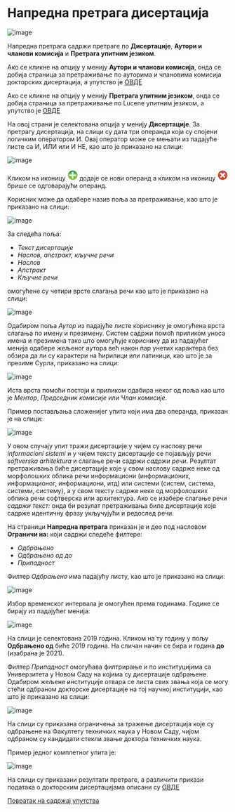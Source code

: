 # Напредна претрага дисертација
 
 ![image](https://user-images.githubusercontent.com/29538544/164965710-859ae40b-a6be-4511-b00c-638cb9e30d59.png)
 
Напредна претрага садржи претраге по **Дисертације**, **Аутори и чланови комисија** и **Претрага упитним језиком**. 

Ако се кликне на опцију у менију **Аутори и чланови комисија**, онда се добија страница за претраживање по ауторима и члановима комисија докторских дисертација, а упутство је [ОВДЕ](autoriClanoviKomisija.md)

Ако се кликне на опцију у менију **Претрага упитним језиком**, онда се добија страница за претраживање по Lucene упитним језиком, а упутство је [ОВДЕ](pretragaUpitnimJezikom.md)

На овој страни је селектована опција у менију **Дисертације**. За претрагу дисертација, на слици су дата три операнда који су спојени логичким оператором И. Овај оператор може се мењати из падајуће листе са И, ИЛИ или И НЕ, као што је приказано на слици:

![image](https://user-images.githubusercontent.com/29538544/164965727-d3715b25-f226-4e0b-ae85-6c4e0b8f52f4.png)
 
Кликом на иконицу ![image](../images/create24.png) додаје се нови операнд а кликом на иконицу ![image](../images/delete24.png) брише се одговарајући операнд. 

Koрисник може да одабере назив поља за претраживање, као што је приказано на слици:  
 
 ![image](https://user-images.githubusercontent.com/29538544/164966305-50eb0332-3941-4281-ac44-d3d68370107c.png)
 
За следећа поља:
- *Текст дисертације*
- *Наслов, aпстракт, кључне речи*
- *Наслов* 
- *Апстракт* 
- *Кључне речи*

 омогућене су четири врсте слагања речи као што је приказано на слици: 

 ![image](https://user-images.githubusercontent.com/29538544/164966867-57e121aa-f75b-4e44-904c-3c476cc1215f.png)

Одабиром поља *Аутор* из падајуће листе кориснику је омогућена врста слагања по имену и презимену. Систем садржи помоћ приликом уноса имена и презимена тако што омогућује кориснику да из падајућег менија одабере жељеног аутора већ након пар унетих карактера без обзира да ли су карактери на ћирилици или латиници, као што је за презиме Сурла, приказано на слици: 

![image](https://user-images.githubusercontent.com/29538544/164967014-531c247b-d48f-458f-9c6f-9da44d2375d4.png)
 
Иста врста помоћи постоји и приликом одабира неког од поља као што је *Ментор*, *Председник комисије* или *Члан комисије*.

Пример постављања сложенијег упита који има два операнда, приказан је на слици: 

 ![image](https://user-images.githubusercontent.com/29538544/164967028-a72f04d3-ce03-40b5-9b4f-14017f6830c3.png)

У овом случају упит тражи дисертације у чијем су наслову речи *informacioni sistemi* и у чијем тексту дисертације се појављују речи *softverska arhitektura* и слагање речи садржи *садржи речи*. Резултат претраживања биће дисертације које у свом наслову садрже неке од морфолошких облика речи информациони (информационих, информационог, информациони, итд) или системи (систем, система, системи, систему), а у свом тексту садрже неке од морфолошких облика речи софтверска или архитектура.  Ако се изабере слагање речи *садржи текст:* онда би резулат претраживања биле дисертације које садрже идентичну фразу укључујући и редослед речи.

На страници **Напредна претрага** приказан је и део под насловом **Ограничи на:** који садржи следеће филтере: 
- *Одбрањено*
- *Одбрањено од  до*
- *Припадност*

Филтер *Одбрањено* има падајућу листу, као што је приказано на слици: 

 ![image](https://user-images.githubusercontent.com/29538544/164967524-4fd5be4d-2a94-4950-9e86-4b25b7132ee6.png)

Избор временског интервала је омогућен према годинама. Године се бирају из падајућег менија:

 ![image](https://user-images.githubusercontent.com/29538544/164967550-668950ec-10c9-41f7-b937-f51e65281420.png)

На слици је селектована 2019 година. Кликом на ту годину у пољу **Одбрањено од** биће 2019 година. На сличан начин се бира и година **до** (изабрана је 2021). 

Филтер *Припадност* омогућава филтрирање и по институцијима са Универзитета у Новом Саду на којима су дисертације одбрањене. Одабиром жељене институције отвара се листа свих звања која се могу стећи одбраном докторске дисертације на тој научној институцији, као што је приказано на слици: 
 
 ![image](https://user-images.githubusercontent.com/29538544/164967669-80038093-55d5-4700-a648-dec6bbef69b5.png)

На слици су приказана ограничења за тражење дисертација које су одбрањене на Факултету техничких наука у Новом Саду, чијом одбраном су кандидати стекли звање доктора техничких наука. 

Пример једног комплетног упита је: 
 
 ![image](https://user-images.githubusercontent.com/29538544/164967760-ead5df04-5bbe-4bea-9f9c-ced30846c234.png)

На слици су приказани резултати претраге, а различити прикази података о докторским дисертацијама описани су [ОВДЕ](prikazDisertacija.md) 

[Повратак на садржај упутства](../uputstvoPretragaDisertacijaSr.md#садржај)
 
